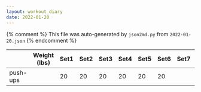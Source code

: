```yaml
---
layout: workout_diary
date: 2022-01-20
---
```


{% comment %}
    This file was auto-generated by `json2md.py` from `2022-01-20.json`
{% endcomment %}

|                             | Weight (lbs) | Set1 | Set2 | Set3 | Set4 | Set5 | Set6 | Set7 | Set8 | Set9 | Set10 | Set11 | Set12 |
|-----------------------------|--------------|------|------|------|------|------|------|------|------|------|-------|-------|-------|
| push-ups |  | 20 | 20 | 20 | 20 | 20 | 20 |  |  |  |  |  |  |
